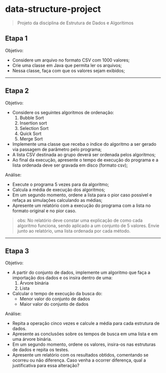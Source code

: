 # data-structure-project

> Projeto da disciplina de Estrutura de Dados e Algorítimos

## Etapa 1
Objetivo:
* Considere um arquivo no formato CSV com 1000 valores;
* Crie uma classe em Java que permita ler os arquivos;
* Nessa classe, faça com que os valores sejam exibidos;
----------------------------
## Etapa 2
Objetivo:
* Considere os seguintes algoritmos de ordenação:
  1. Bubble Sort
  2. Insertion sort
  3. Selection Sort
  4. Quick Sort
  5. Merge Sort
* Implemente uma classe que receba o índice do algoritmo a ser gerado via passagem de parâmetro pelo programa;
* A lista CSV destinada ao grupo deverá ser ordenada pelos algoritmos;
* Ao final da execução, apresente o tempo de execução do programa e a lista ordenada deve ser gravada em disco (formato csv);

Análise:
* Execute o programa 5 vezes para da algoritmo;
* Calcula a média de execução dos algoritmos;
* Em um segundo momento, ordene a lista para o pior caso possível e refaça as simulações calculando as médias;
* Apresente um relatório com a execução do programa com a lista no formato original e no pior caso.

> obs: No relatório deve constar uma explicação de como cada algoritmo funciona, sendo aplicado a um conjunto de 5 valores. Envie junto ao relatório, uma lista ordenada por cada método.
--------------------------
## Etapa 3
Objetivo:
- A partir do conjunto de dados, implemente um algoritmo que faça a importação dos dados e os insira dentro de uma:
  1. Árvore binária
  2. Lista
- Calcular o tempo de execução da busca do:
  * Menor valor do conjunto de dados
  * Maior valor do conjunto de dados

Análise:
* Repita a operação cinco vezes e calcule a média para cada estrutura de dados.
* Apresente as conclusões sobre os tempos de busca em uma lista e em uma árvore binária.
* Em um segundo momento, ordene os valores, insira-os nas estruturas de dados e repita os testes.
* Apresente um relatório com os resultados obtidos, comentando se ocorreu ou não diferença. Caso venha a ocorrer diferença, qual a justificativa para essa alteração?
